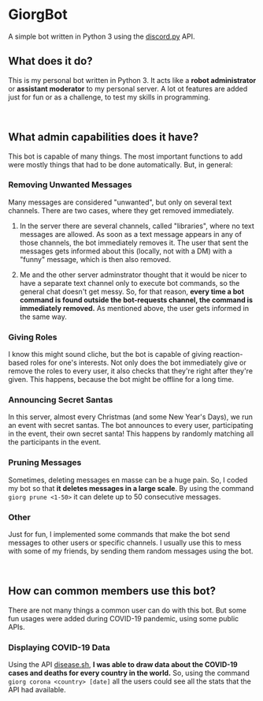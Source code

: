 # GiorgBot

A simple bot written in Python 3 using the <a href="https://discordpy.readthedocs.io/en/stable/">discord.py</a> API.

## What does it do?

This is my personal bot written in Python 3. It acts like a **robot administrator** or **assistant moderator** to my personal server. A lot ot features are added just for fun or as a challenge, to test my skills in programming.

<br>

## What admin capabilities does it have?

This bot is capable of many things. The most important functions to add were mostly things that had to be done automatically. But, in general:

### Removing Unwanted Messages

Many messages are considered "unwanted", but only on several text channels. There are two cases, where they get removed immediately.

1. In the server there are several channels, called "libraries", where no text messages are allowed. As soon as a text message appears in any of those channels, the bot immediately removes it. The user that sent the messages gets informed about this (locally, not with a DM) with a "funny" message, which is then also removed.

2. Me and the other server adminstrator thought that it would be nicer to have a separate text channel only to execute bot commands, so the general chat doesn't get messy. So, for that reason, **every time a bot command is found outside the bot-requests channel, the command is immediately removed.** As mentioned above, the user gets informed in the same way.

### Giving Roles

I know this might sound cliche, but the bot is capable of giving reaction-based roles for one's interests. Not only does the bot immediately give or remove the roles to every user, it also checks that they're right after they're given. This happens, because the bot might be offline for a long time.

### Announcing Secret Santas

In this server, almost every Christmas (and some New Year's Days), we run an event with secret santas. The bot announces to every user, participating in the event, their own secret santa! This happens by randomly matching all the participants in the event.

### Pruning Messages

Sometimes, deleting messages en masse can be a huge pain. So, I coded my bot so that **it deletes messages in a large scale**. By using the command `giorg prune <1-50>` it can delete up to 50 consecutive messages.

### Other

Just for fun, I implemented some commands that make the bot send messages to other users or specific channels. I usually use this to mess with some of my friends, by sending them random messages using the bot.

<br>

## How can common members use this bot?

There are not many things a common user can do with this bot. But some fun usages were added during COVID-19 pandemic, using some public APIs.

### Displaying COVID-19 Data

Using the API [disease.sh](https://disease.sh/), **I was able to draw data about the COVID-19 cases and deaths for every country in the world.** So, using the command `giorg corona <country> [date]` all the users could see all the stats that the API had available.
